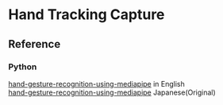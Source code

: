 # Hand Tracking Capture

## Reference
### Python
[hand-gesture-recognition-using-mediapipe](https://github.com/kinivi/hand-gesture-recognition-mediapipe) in English\
[hand-gesture-recognition-using-mediapipe](https://github.com/Kazuhito00/hand-gesture-recognition-using-mediapipe) Japanese(Original)

